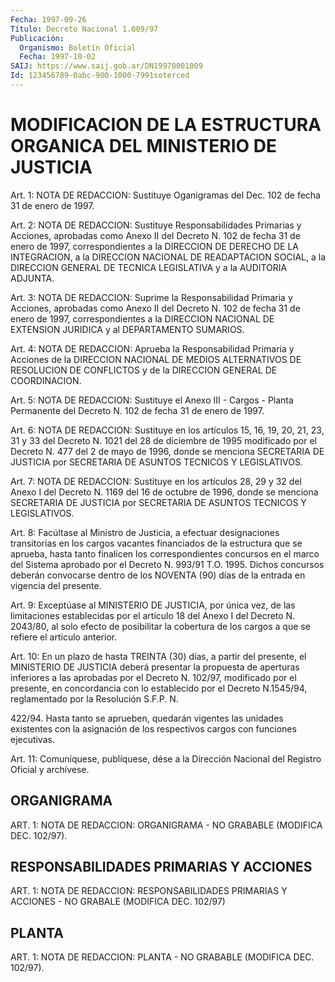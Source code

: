 ```yaml
---
Fecha: 1997-09-26
Título: Decreto Nacional 1.009/97
Publicación:
  Organismo: Boletín Oficial
  Fecha: 1997-10-02
SAIJ: https://www.saij.gob.ar/DN19970001009
Id: 123456789-0abc-900-1000-7991soterced
---
```

# MODIFICACION DE LA ESTRUCTURA ORGANICA DEL MINISTERIO DE JUSTICIA

<a id="1"></a>
Art. 1:  NOTA DE REDACCION: Sustituye Oganigramas del Dec. 102 de fecha 31 de enero de 1997.

<a id="2"></a>
Art. 2: NOTA DE REDACCION: Sustituye Responsabilidades Primarias y Acciones, aprobadas como Anexo II del Decreto N. 102 de fecha 31 de enero de 1997, correspondientes a la DIRECCION DE DERECHO DE LA INTEGRACION, a la DIRECCION NACIONAL DE READAPTACION SOCIAL, a la DIRECCION GENERAL DE TECNICA LEGISLATIVA y a la AUDITORIA ADJUNTA.

<a id="3"></a>
Art.  3: NOTA DE REDACCION:  Suprime la Responsabilidad Primaria y Acciones, aprobadas como Anexo II del Decreto N. 102 de fecha 31 de enero de 1997, correspondientes a la DIRECCION NACIONAL DE EXTENSION JURIDICA y al DEPARTAMENTO SUMARIOS.

<a id="4"></a>
Art. 4: NOTA DE REDACCION: Aprueba la Responsabilidad Primaria y Acciones de la DIRECCION NACIONAL DE MEDIOS ALTERNATIVOS DE RESOLUCION DE CONFLICTOS y de la DIRECCION GENERAL DE COORDINACION.

<a id="5"></a>
Art. 5: NOTA DE REDACCION: Sustituye el Anexo III - Cargos - Planta Permanente del Decreto N. 102 de fecha 31 de enero de 1997.

<a id="6"></a>
Art. 6: NOTA DE REDACCION: Sustituye en los artículos 15, 16, 19, 20, 21, 23, 31 y 33 del Decreto N. 1021 del 28 de diciembre de 1995 modificado por el Decreto N. 477 del 2 de mayo de 1996, donde se menciona SECRETARIA DE JUSTICIA por SECRETARIA DE ASUNTOS TECNICOS Y  LEGISLATIVOS.

<a id="7"></a>
Art. 7: NOTA DE REDACCION: Sustituye en los artículos 28, 29 y 32 del Anexo I del Decreto N. 1169 del 16 de octubre de 1996, donde se menciona SECRETARIA DE JUSTICIA por SECRETARIA DE ASUNTOS TECNICOS Y LEGISLATIVOS.

<a id="8"></a>
Art. 8: Facúltase al Ministro de Justicia, a efectuar designaciones transitorias en los cargos vacantes financiados de la estructura que se aprueba, hasta tanto finalicen los correspondientes concursos en el  marco del Sistema aprobado por el Decreto N. 993/91 T.O. 1995. Dichos  concursos  deberán  convocarse dentro de  los  NOVENTA  (90)  días  de  la entrada en vigencia del presente.

<a id="9"></a>
Art. 9: Exceptúase al MINISTERIO DE JUSTICIA,  por  única  vez, de las  limitaciones  establecidas por el artículo 18 del Anexo I  del Decreto N. 2043/80, al  solo  efecto  de posibilitar la cobertura de los cargos a que se refiere el artículo anterior.

<a id="10"></a>
Art. 10: En un plazo de hasta TREINTA  (30)  días,  a  partir del presente,  el  MINISTERIO DE JUSTICIA deberá presentar la propuesta de aperturas inferiores  a  las  aprobadas por el Decreto N. 102/97, modificado por el presente, en concordancia  con lo establecido por el Decreto N.1545/94, reglamentado por la Resolución  S.F.P. N.

422/94. Hasta tanto se aprueben, quedarán  vigentes  las  unidades existentes   con  la  asignación  de  los  respectivos  cargos  con funciones ejecutivas.

<a id="11"></a>
Art. 11: Comuníquese,  publíquese,  dése  a la Dirección Nacional del Registro Oficial y archívese.

## ORGANIGRAMA

<a id="1"></a>
ART. 1: NOTA DE REDACCION: ORGANIGRAMA - NO GRABABLE (MODIFICA DEC. 102/97).

## RESPONSABILIDADES PRIMARIAS Y ACCIONES

<a id="1"></a>
ART. 1: NOTA DE REDACCION: RESPONSABILIDADES PRIMARIAS Y ACCIONES - NO GRABALE (MODIFICA DEC. 102/97)

## PLANTA

<a id="1"></a>
ART. 1: NOTA DE REDACCION: PLANTA - NO GRABABLE (MODIFICA DEC. 102/97).